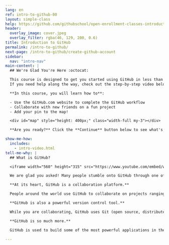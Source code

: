 ```yaml
---
lang: en
ref: intro-to-github-00
layout: simple-class
help: https://github.com/githubschool/open-enrollment-classes-introduction-to-github/issues/new?title=I%20need%20help&body=Describe%20what%20you%20need%20help%20with%20here.
header:
  overlay_image: cover.jpeg
  overlay_filter: rgba(46, 129, 200, 0.6)
title: Introduction to GitHub
permalink: /intro-to-github/
next-page: /intro-to-github/create-github-account
sidebar:
  nav: "intro-nav"
main-content: |
  ## We're Glad You're Here :octocat:

  This course is designed to get you started using GitHub in less than an hour.<br>
  If you need help along the way, check out the step-by-step video below in the "Show Me How" section.

  **In this course, you will learn how to**:

  - Use the GitHub.com website to complete the GitHub workflow
  - Collaborate with new friends on a fun project
  - Add your pin to the map!

  <div id="map" style="height: 400px;" class="width-full my-3"></div>

  **Are you ready?** Click the **Continue** button below to see what's next.

show-me-how:
  includes:
    - intro-video.html
tell-me-why: |
  ## What is GitHub?

  <iframe width="560" height="315" src="https://www.youtube.com/embed/w3jLJU7DT5E?ecver=1" frameborder="0" allowfullscreen></iframe>

  We are glad you asked! Many people stumble onto GitHub through one of the millions of Open Source projects it holds or because their employer or professor is using it. Why do these projects use GitHub?

  **At its heart, GitHub is a collaboration platform.**

  People around the world use GitHub to collaborate on projects ranging from software to policy documents and cookbooks. You can share your projects with the world and invite your friends to help, or you can keep your projects private and still have easy access wherever you are.

  **GitHub is also a powerful version control tool.**

  While you are collaborating, GitHub uses Git (open source, distributed version control software) to keep track of every change made to your project.

  **GitHub is so much more.**

  GitHub is used to build some of the most powerful applications in the world. It can do a lot of really cool things, but this class is going to focus on getting you started with the basics. We will dig in to the rest later!

---
```

